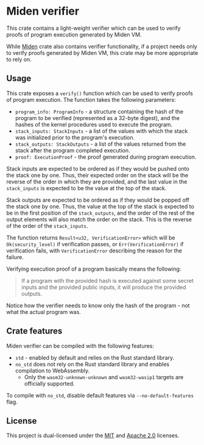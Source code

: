 # Miden verifier
This crate contains a light-weight verifier which can be used to verify proofs of program execution generated by Miden VM.

While [Miden](../miden-vm) crate also contains verifier functionality, if a project needs only to verify proofs generated by Miden VM, this crate may be more appropriate to rely on.

## Usage
This crate exposes a `verify()` function which can be used to verify proofs of program execution. The function takes the following parameters:

* `program_info: ProgramInfo` -  a structure containing the hash of the program to be verified (represented as a 32-byte digest), and the hashes of the kernel procedures used to execute the program.
* `stack_inputs: StackInputs` - a list of the values with which the stack was initialized prior to the program's execution.
* `stack_outputs: StackOutputs` - a list of the values returned from the stack after the program completed execution.
* `proof: ExecutionProof` - the proof generated during program execution.

Stack inputs are expected to be ordered as if they would be pushed onto the stack one by one. Thus, their expected order on the stack will be the reverse of the order in which they are provided, and the last value in the `stack_inputs` is expected to be the value at the top of the stack.

Stack outputs are expected to be ordered as if they would be popped off the stack one by one. Thus, the value at the top of the stack is expected to be in the first position of the `stack_outputs`, and the order of the rest of the output elements will also match the order on the stack. This is the reverse of the order of the `stack_inputs`.

The function returns `Result<u32, VerificationError>` which will be `Ok(security_level)` if verification passes, or `Err(VerificationError)` if verification fails, with `VerificationError` describing the reason for the failure.

Verifying execution proof of a program basically means the following:

> If a program with the provided hash is executed against some secret inputs and the provided public inputs, it will produce the provided outputs.

Notice how the verifier needs to know only the hash of the program - not what the actual program was.

## Crate features
Miden verifier can be compiled with the following features:

* `std` - enabled by default and relies on the Rust standard library.
* `no_std` does not rely on the Rust standard library and enables compilation to WebAssembly.
    * Only the `wasm32-unknown-unknown` and `wasm32-wasip1` targets are officially supported.

To compile with `no_std`, disable default features via `--no-default-features` flag.

## License
This project is dual-licensed under the [MIT](http://opensource.org/licenses/MIT) and [Apache 2.0](https://opensource.org/license/apache-2-0) licenses.

